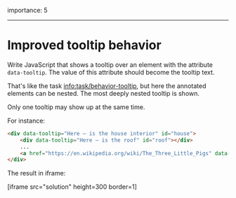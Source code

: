importance: 5

---

# Improved tooltip behavior

Write JavaScript that shows a tooltip over an element with the attribute `data-tooltip`. The value of this attribute should become the tooltip text.

That's like the task <info:task/behavior-tooltip>, but here the annotated elements can be nested. The most deeply nested tooltip is shown.

Only one tooltip may show up at the same time.

For instance:

```html
<div data-tooltip="Here – is the house interior" id="house">
    <div data-tooltip="Here – is the roof" id="roof"></div>
    ...
    <a href="https://en.wikipedia.org/wiki/The_Three_Little_Pigs" data-tooltip="Read on…">Hover over me</a>
</div>
```

The result in iframe:

[iframe src="solution" height=300 border=1]
